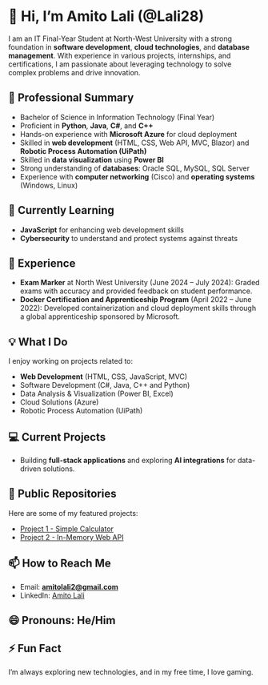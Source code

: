 # 👋 Hi, I’m Amito Lali (@Lali28)

I am an IT Final-Year Student at North-West University with a strong foundation in **software development**, **cloud technologies**, and **database management**. With experience in various projects, internships, and certifications, I am passionate about leveraging technology to solve complex problems and drive innovation.

## 💼 Professional Summary
- Bachelor of Science in Information Technology (Final Year)
- Proficient in **Python**, **Java**, **C#**, and **C++**
- Hands-on experience with **Microsoft Azure**  for cloud deployment 
- Skilled in **web development** (HTML, CSS, Web API, MVC, Blazor) and **Robotic Process Automation (UiPath)**
- Skilled in **data visualization** using **Power BI**
- Strong understanding of **databases**: Oracle SQL, MySQL, SQL Server
- Experience with **computer networking** (Cisco) and **operating systems** (Windows, Linux)

## 🌱 Currently Learning
- **JavaScript** for enhancing web development skills
- **Cybersecurity** to understand and protect systems against threats

## 💼 Experience
- **Exam Marker** at North West University (June 2024 – July 2024): Graded exams with accuracy and provided feedback on student performance.
- **Docker Certification and Apprenticeship Program** (April 2022 – June 2022): Developed containerization and cloud deployment skills through a global apprenticeship sponsored by Microsoft.

## 💡 What I Do
I enjoy working on projects related to:
- **Web Development** (HTML, CSS, JavaScript, MVC)
- Software Development (C#, Java, C++ and Python)
- Data Analysis & Visualization (Power BI, Excel)
- Cloud Solutions (Azure)
- Robotic Process Automation (UiPath)

## 💻 Current Projects
- Building **full-stack applications** and exploring **AI integrations** for data-driven solutions.

## 📂 Public Repositories
Here are some of my featured projects:
- [Project 1 - Simple Calculator](https://github.com/Lali28/Lali28_SimpleCalculator)
- [Project 2 - In-Memory Web API](https://github.com/Lali28/PowerBI_NWU_Tech_Trends)

  
## 📫 How to Reach Me
- Email: **amitolali2@gmail.com**
- LinkedIn: [Amito Lali](https://www.linkedin.com/in/amitolali)

## 😄 Pronouns: He/Him
## ⚡ Fun Fact
I’m always exploring new technologies, and in my free time, I love gaming.

<!---
Lali28/Lali28 is a ✨ special ✨ repository because its `README.md` (this file) appears on your GitHub profile.
You can click the Preview link to take a look at your changes.
--->
